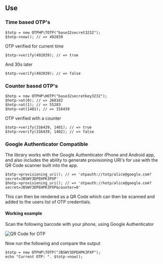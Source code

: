 ## Use

### Time based OTP's

    $totp = new OTPHP\TOTP("base32secret3232");
    $totp->now(); // => 492039

OTP verified for current time

    $totp->verify(492039); // => true

And 30s later

    $totp->verify(492039); // => false

### Counter based OTP's

    $hotp = new OTPHP\HOTP("base32secretkey3232");
    $hotp->at(0); // => 260182
    $hotp->at(1); // => 55283
    $hotp->at(1401); // => 316439

OTP verified with a counter

    $totp->verify(316439, 1401); // => true
    $totp->verify(316439, 1402); // => false

### Google Authenticator Compatible

The library works with the Google Authenticator iPhone and Android app, and also
includes the ability to generate provisioning URI's for use with the QR Code scanner
built into the app.

    $totp->provisioning_uri(); // => 'otpauth://totp/alice@google.com?secret=JBSWY3DPEHPK3PXP'
    $hotp->provisioning_uri(); // => 'otpauth://hotp/alice@google.com?secret=JBSWY3DPEHPK3PXP&counter=0'

This can then be rendered as a QR Code which can then be scanned and added to the users
list of OTP credentials.

#### Working example

Scan the following barcode with your phone, using Google Authenticator

![QR Code for OTP](http://chart.apis.google.com/chart?cht=qr&chs=250x250&chl=otpauth%3A%2F%2Ftotp%2Falice%40google.com%3Fsecret%3DJBSWY3DPEHPK3PXP)

Now run the following and compare the output

    $totp = new OTPHP\TOTP("JBSWY3DPEHPK3PXP");
    echo "Current OTP: ". $totp->now();
